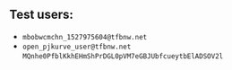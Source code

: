 ## Test users:
- `mbobwcmchn_1527975604@tfbnw.net`
- `open_pjkurve_user@tfbnw.net`
`MQnhe0PfblKkhEHmShPrDGL0pVM7eGBJUbfcueytbElADSOV2l`
